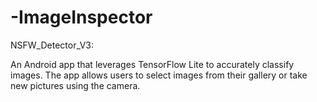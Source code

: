 # -ImageInspector

NSFW_Detector_V3:

An Android app that leverages TensorFlow Lite to accurately classify images. The app allows users to select images from their gallery or take new pictures using the camera.
